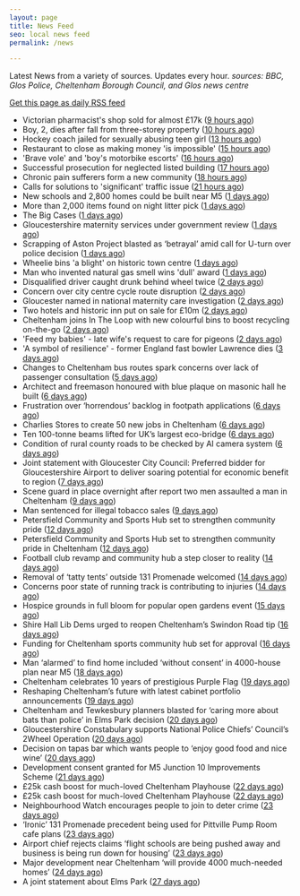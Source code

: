 ```yaml
---
layout: page
title: News Feed
seo: local news feed
permalink: /news

---
```


Latest News from a variety of sources. Updates every hour.
_sources: BBC, Glos Police, Cheltenham Borough Council, and Glos news centre_

[Get this page as daily RSS feed](/daily.rss)

<!-- news_marker starts -->
- Victorian pharmacist's shop sold for almost £17k ([9 hours ago](https://www.bbc.com/news/articles/c3w41xw4ygwo))
- Boy, 2, dies after fall from three-storey property ([10 hours ago](https://www.bbc.com/news/articles/crmvj3p192ko))
- Hockey coach jailed for sexually abusing teen girl ([13 hours ago](https://www.bbc.com/news/articles/c8rpk5m5en0o))
- Restaurant to close as making money 'is impossible' ([15 hours ago](https://www.bbc.com/news/articles/c307drj7zvjo))
- 'Brave vole' and 'boy's motorbike escorts' ([16 hours ago](https://www.bbc.com/news/articles/cjd23ne3pz3o))
- Successful prosecution for neglected listed building ([17 hours ago](https://www.cheltenham.gov.uk/news/article/3023/successful_prosecution_for_neglected_listed_building))
- Chronic pain sufferers form a new community ([18 hours ago](https://www.bbc.com/news/articles/cp82n1ez6z8o))
- Calls for solutions to 'significant' traffic issue ([21 hours ago](https://www.bbc.com/news/articles/czxe8l7xnvlo))
- New schools and 2,800 homes could be built near M5 ([1 days ago](https://www.bbc.com/news/articles/c5y7dlwng0do))
- More than 2,000 items found on night litter pick ([1 days ago](https://www.bbc.com/news/articles/cpvjmxvzj32o))
- The Big Cases ([1 days ago](https://www.bbc.co.uk/iplayer/episode/m001z7w2))
- Gloucestershire maternity services under government review ([1 days ago](https://www.bbc.co.uk/sounds/play/p0ll39jx))
- Scrapping of Aston Project blasted as ‘betrayal’ amid call for U-turn over police decision ([1 days ago](https://gloucesternewscentre.co.uk/scrapping-of-aston-project-blasted-as-betrayal-amid-call-for-u-turn-over-police-decision/))
- Wheelie bins 'a blight' on historic town centre ([1 days ago](https://www.bbc.com/news/articles/cn86y7dq8yeo))
- Man who invented natural gas smell wins 'dull' award ([1 days ago](https://www.bbc.com/news/articles/cpw74x57p8po))
- Disqualified driver caught drunk behind wheel twice ([2 days ago](https://www.bbc.com/news/articles/c0k75jkm43zo))
- Concern over city centre cycle route disruption ([2 days ago](https://www.bbc.com/news/articles/cdez9y99k77o))
- Gloucester named in national maternity care investigation ([2 days ago](https://www.bbc.com/news/articles/c994x95yygyo))
- Two hotels and historic inn put on sale for £10m ([2 days ago](https://www.bbc.com/news/articles/c5y0vl7v84xo))
- Cheltenham joins In The Loop with new colourful bins to boost recycling on-the-go ([2 days ago](https://www.cheltenham.gov.uk/news/article/3022/cheltenham_joins_in_the_loop_with_new_colourful_bins_to_boost_recycling_on-the-go))
- 'Feed my babies' - late wife's request to care for pigeons ([2 days ago](https://www.bbc.com/news/videos/cn5kz4470rqo))
- 'A symbol of resilience' - former England fast bowler Lawrence dies ([3 days ago](https://www.bbc.com/sport/cricket/articles/c07d973k0zzo))
- Changes to Cheltenham bus routes spark concerns over lack of passenger consultation ([5 days ago](https://gloucesternewscentre.co.uk/changes-to-cheltenham-bus-routes-spark-concerns-over-lack-of-passenger-consultation/))
- Architect and freemason honoured with blue plaque on masonic hall he built ([6 days ago](https://gloucesternewscentre.co.uk/architect-and-freemason-honoured-with-blue-plaque-on-masonic-hall-he-built/))
- Frustration over ‘horrendous’ backlog in footpath applications ([6 days ago](https://gloucesternewscentre.co.uk/frustration-over-horrendous-backlog-in-footpath-applications/))
- Charlies Stores to create 50 new jobs in Cheltenham ([6 days ago](https://gloucesternewscentre.co.uk/charlies-stores-to-create-50-new-jobs-in-cheltenham/))
- Ten 100-tonne beams lifted for UK’s largest eco-bridge ([6 days ago](https://www.bbc.co.uk/sounds/play/p0lk57bp))
- Condition of rural county roads to be checked by AI camera system ([6 days ago](https://gloucesternewscentre.co.uk/condition-of-rural-county-roads-to-be-checked-by-ai-camera-system/))
- Joint statement with Gloucester City Council: Preferred bidder for Gloucestershire Airport to deliver soaring potential for economic benefit to region ([7 days ago](https://www.cheltenham.gov.uk/news/article/3021/joint_statement_with_gloucester_city_council_preferred_bidder_for_gloucestershire_airport_to_deliver_soaring_potential_for_economic_benefit_to_region))
- Scene guard in place overnight after report two men assaulted a man in Cheltenham ([9 days ago](https://gloucesternewscentre.co.uk/scene-guard-in-place-overnight-after-report-two-men-assaulted-a-man-in-cheltenham/))
- Man sentenced for illegal tobacco sales ([9 days ago](https://gloucesternewscentre.co.uk/man-sentenced-for-illegal-tobacco-sales/))
- Petersfield Community and Sports Hub set to strengthen community pride ([12 days ago](https://gloucesternewscentre.co.uk/petersfield-community-and-sports-hub-set-to-strengthen-community-pride/))
- Petersfield Community and Sports Hub set to strengthen community pride in Cheltenham ([12 days ago](https://www.cheltenham.gov.uk/news/article/3020/petersfield_community_and_sports_hub_set_to_strengthen_community_pride_in_cheltenham))
- Football club revamp and community hub a step closer to reality ([14 days ago](https://gloucesternewscentre.co.uk/football-club-revamp-and-community-hub-a-step-closer-to-reality/))
- Removal of ‘tatty tents’ outside 131 Promenade welcomed ([14 days ago](https://gloucesternewscentre.co.uk/removal-of-tatty-tents-outside-131-promenade-welcomed/))
- Concerns poor state of running track is contributing to injuries ([14 days ago](https://gloucesternewscentre.co.uk/concerns-poor-state-of-running-track-is-contributing-to-injuries/))
- Hospice grounds in full bloom for popular open gardens event ([15 days ago](https://gloucesternewscentre.co.uk/hospice-grounds-in-full-bloom-for-popular-open-gardens-event/))
- Shire Hall Lib Dems urged to reopen Cheltenham’s Swindon Road tip ([16 days ago](https://gloucesternewscentre.co.uk/shire-hall-lib-dems-urged-to-reopen-cheltenhams-swindon-road-tip/))
- Funding for Cheltenham sports community hub set for approval ([16 days ago](https://gloucesternewscentre.co.uk/funding-for-cheltenham-sports-community-hub-set-for-approval/))
- Man ‘alarmed’ to find home included ‘without consent’ in 4000-house plan near M5 ([18 days ago](https://gloucesternewscentre.co.uk/man-alarmed-to-find-home-included-without-consent-in-4000-house-plan-near-m5/))
- Cheltenham celebrates 10 years of prestigious Purple Flag ([19 days ago](https://www.cheltenham.gov.uk/news/article/3019/cheltenham_celebrates_10_years_of_prestigious_purple_flag))
- Reshaping Cheltenham’s future with latest cabinet portfolio announcements ([19 days ago](https://www.cheltenham.gov.uk/news/article/3018/reshaping_cheltenhams_future_with_latest_cabinet_portfolio_announcements))
- Cheltenham and Tewkesbury planners blasted for ‘caring more about bats than police’ in Elms Park decision ([20 days ago](https://gloucesternewscentre.co.uk/cheltenham-and-tewkesbury-planners-blasted-for-caring-more-about-bats-than-police-in-elms-park-decision/))
- Gloucestershire Constabulary supports National Police Chiefs’ Council’s 2Wheel Operation ([20 days ago](https://gloucesternewscentre.co.uk/gloucestershire-constabulary-supports-national-police-chiefs-councils-2wheel-operation/))
- Decision on tapas bar which wants people to ‘enjoy good food and nice wine’ ([20 days ago](https://gloucesternewscentre.co.uk/decision-on-tapas-bar-which-wants-people-to-enjoy-good-food-and-nice-wine/))
- Development consent granted for M5 Junction 10 Improvements Scheme ([21 days ago](https://gloucesternewscentre.co.uk/development-consent-granted-for-m5-junction-10-improvements-scheme/))
- £25k cash boost for much-loved Cheltenham Playhouse ([22 days ago](https://gloucesternewscentre.co.uk/25k-cash-boost-for-much-loved-cheltenham-playhouse/))
- £25k cash boost for much-loved Cheltenham Playhouse ([22 days ago](https://www.cheltenham.gov.uk/news/article/3017/25k_cash_boost_for_much-loved_cheltenham_playhouse))
- Neighbourhood Watch encourages people to join to deter crime ([23 days ago](https://gloucesternewscentre.co.uk/neighbourhood-watch-encourages-people-to-join-to-deter-crime/))
- ‘Ironic’ 131 Promenade precedent being used for Pittville Pump Room cafe plans ([23 days ago](https://gloucesternewscentre.co.uk/ironic-131-promenade-precedent-being-used-for-pittville-pump-room-cafe-plans/))
- Airport chief rejects claims ‘flight schools are being pushed away and business is being run down for housing’ ([23 days ago](https://gloucesternewscentre.co.uk/airport-chief-rejects-claims-flight-schools-are-being-pushed-away-and-business-is-being-run-down-for-housing/))
- Major development near Cheltenham ‘will provide 4000 much-needed homes’ ([24 days ago](https://gloucesternewscentre.co.uk/major-development-near-cheltenham-will-provide-4000-much-needed-homes/))
- A joint statement about Elms Park ([27 days ago](https://www.cheltenham.gov.uk/news/article/3015/a_joint_statement_about_elms_park))

<!-- news_marker ends -->
